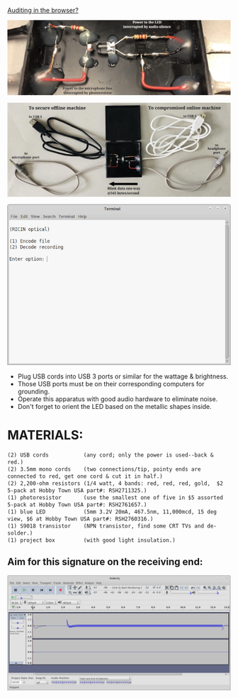 <!---
Transfer any file through light between online and secure offline machines - Restricted Interface Computation Isolation Network.
-->



[Auditing in the browser?](https://coliru.stacked-crooked.com/a/e4385d6d4d51df62)

<p align="center">
  <img src="https://github.com/compromise-evident/RICINoptic/blob/main/Other/Close-up.jpeg">
</p>

<p align="center">
  <img src="https://github.com/compromise-evident/RICINoptic/blob/main/Other/Materials.jpeg">
</p>

<p align="center">
  <img src="https://github.com/compromise-evident/RICINoptic/blob/main/Other/Terminal.png">
</p>


* Plug USB cords into USB 3 ports or similar for the wattage & brightness.
* Those USB ports must be on their corresponding computers for grounding.
* Operate this apparatus with good audio hardware to eliminate noise.
* Don't forget to orient the LED based on the metallic shapes inside.

# MATERIALS:
```text
(2) USB cords           (any cord; only the power is used--back & red.)
(2) 3.5mm mono cords    (two connections/tip, pointy ends are connected to red, get one cord & cut it in half.)
(2) 2,200-ohm resistors (1/4 watt, 4 bands: red, red, red, gold,  $2 5-pack at Hobby Town USA part#: RSH2711325.)
(1) photoresistor       (use the smallest one of five in $5 assorted 5-pack at Hobby Town USA part#: RSH2761657.)
(1) blue LED            (5mm 3.2V 20mA, 467.5nm, 11,000mcd, 15 deg view, $6 at Hobby Town USA part#: RSH2760316.)
(1) S9018 transistor    (NPN transistor, find some CRT TVs and de-solder.)
(1) project box         (with good light insulation.)
```

## Aim for this signature on the receiving end:
<p align="center">
  <img src="https://github.com/compromise-evident/RICINoptic/blob/main/Other/Waveform.png">
</p>
